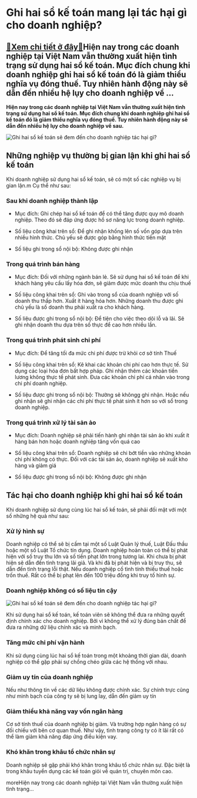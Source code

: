 Ghi hai sổ kế toán mang lại tác hại gì cho doanh nghiệp?
========================================================

[:gift:Xem chi tiết ở đây:gift:](https://hddtvn.com/ghi-hai-so-ke-toan-mang-lai-tac-hai-gi-cho-doanh-nghiep/)Hiện nay trong các doanh nghiệp tại Việt Nam vẫn thường xuất hiện tình trạng sử dụng hai sổ kế toán. Mục đích chung khi doanh nghiệp ghi hai sổ kế toán đó là giảm thiểu nghĩa vụ đóng thuế. Tuy nhiên hành động này sẽ dẫn đến nhiều hệ lụy cho doanh nghiệp về …
------------------------------------------------------------------------------------------------------------------------------------------------------------------------------------------------------------------------------------------------------------------

**Hiện nay trong các doanh nghiệp tại Việt Nam vẫn thường xuất hiện tình trạng sử dụng hai sổ kế toán. Mục đích chung khi doanh nghiệp ghi hai sổ kế toán đó là giảm thiểu nghĩa vụ đóng thuế. Tuy nhiên hành động này sẽ dẫn đến nhiều hệ lụy cho doanh nghiệp về sau.**


![Ghi hai sổ kế toán sẽ đem đến cho doanh nghiệp tác hại gì?](https://hddtvn.com/wp-content/uploads/2021/01/ketoan2.jpg)


Những nghiệp vụ thường bị gian lận khi ghi hai sổ kế toán
---------------------------------------------------------


Khi doanh nghiệp sử dụng hai sổ kế toán, sẽ có một số các nghiệp vụ bị gian lận.m Cụ thể như sau:


### Sau khi doanh nghiệp thành lập




* Mục đích: Ghi chép hai sổ kế toán để có thể tăng được quy mô doanh nghiệp. Theo đó sẽ đáp ứng được hồ sơ năng lực trong doanh nghiệp.

* Số liệu công khai trên sổ: Để ghi nhận khống lên số vốn góp dựa trên nhiều hình thức. Chủ yếu sẽ được góp bằng hình thức tiền mặt

* Số liệu ghi trong sổ nội bộ: Không được ghi nhận



### Trong quá trình bán hàng




* Mục đích: Đối với những ngành bán lẻ. Sẽ sử dụng hai sổ kế toán để khi khách hàng yêu cầu lấy hóa đơn, sẽ giảm được mức doanh thu chịu thuế

* Số liệu công khai trên sổ: Ghi vào trong sổ của doanh nghiệp với số doanh thu thấp hơn. Xuất ít hàng hóa hơn. Những doanh thu được ghi chủ yếu là số doanh thu phải xuất ra cho khách hàng.

* Số liệu được ghi trong sổ nội bộ: Để tiện cho việc theo dõi lỗ và lãi. Sẽ ghi nhận doanh thu dựa trên số thực để cao hơn nhiều lần.



### Trong quá trình phát sinh chi phí




* Mục đích: Để tăng tối đa mức chi phí được trừ khỏi cơ sở tính Thuế

* Số liệu công khai trên sổ: Kê khai các khoản chi phí cao hơn thực tế. Sử dụng các loại hóa đơn bất hợp pháp. Ghi nhận thêm các khoản tiền lương không thực tế phát sinh. Đưa các khoản chi phí cá nhân vào trong chi phí doanh nghiệp.

* Số liệu được ghi trong sổ nội bộ: Thường sẽ khôngg ghi nhận. Hoặc nếu ghi nhận sẽ ghi nhận các chi phí thực tế phát sinh ít hơn so với sổ trong doanh nghiệp.



### Trong quá trình xử lý tài sản ảo




* Mục đích: Doanh nghiệp sẽ phải tiến hành ghi nhận tài sản ảo khi xuất ít hàng bán hơn hoặc doanh nghiệp tăng vốn quá cao

* Số liệu công khai trên sổ: Doanh nghiệp sẽ chi bớt tiền vào những khoản chi phí không có thực. Đối với các tài sản ảo, doanh nghiệp sẽ xuất kho hàng và giảm giá

* Số liệu được ghi trong sổ nội bộ: Không được ghi nhận



Tác hại cho doanh nghiệp khi ghi hai sổ kế toán
-----------------------------------------------


Khi doanh nghiệp sử dụng cùng lúc hai sổ kế toán, sẽ phải đối mặt với một số những hệ quả như sau:


### Xử lý hình sự


Doanh nghiệp có thể sẽ bị cấm tại một số Luật Quản lý thuế, Luật Đấu thầu hoặc một số Luật Tổ chức tín dụng. Doanh nghiệp hoàn toàn có thể bị phát hiện với số truy thu lớn và số tiền phạt lớn trong tương lai. Khi chưa bị phát hiện sẽ dẫn đến tình trạng lãi giả. Và khi đã bị phát hiện và bị truy thu, sẽ dẫn đến tình trạng lỗi thật. Nếu doanh nghiệp cố tình tính thiếu thuế hoặc trốn thuế. Rất có thể bị phạt lên đến 100 triệu đồng khi truy tố hình sự.


### Doanh nghiệp không có số liệu tin cậy


![Ghi hai sổ kế toán sẽ đem đến cho doanh nghiệp tác hại gì?](https://hddtvn.com/wp-content/uploads/2021/01/317117-scaled.jpg)


Khi sử dụng hai sổ kế toán, kế toán viên sẽ không thể đưa ra những quyết định chính xác cho doanh nghiệp. Bởi vì không thể xử lý đúng bản chất để đưa ra những dữ liệu chính xác và minh bạch.


### Tăng mức chi phí vận hành


Khi sử dụng cùng lúc hai sổ kế toán trong một khoảng thời gian dài, doanh nghiệp có thể gặp phải sự chồng chéo giữa các hệ thống với nhau.


### Giảm uy tín của doanh nghiệp


Nếu như thông tin về các dữ liệu không được chính xác. Sự chính trực cũng như minh bạch của công ty sẽ bị lung lay, dẫn đến giảm uy tín


### Giảm thiểu khả năng vay vốn ngân hàng


Cơ sở tính thuế của doanh nghiệp bị giảm. Và trường hợp ngân hàng có sự đối chiếu với bên cơ quan thuế. Như vậy, tình trạng công ty có ít lãi rất có thể làm giảm khả năng đáp ứng điều kiện vay.


### Khó khăn trong khâu tổ chức nhân sự


Doanh nghiệp sẽ gặp phải khó khăn trong khâu tổ chức nhân sự. Đặc biệt là trong khâu tuyển dụng các kế toán giỏi về quản trị, chuyên môn cao.


moreHiện nay trong các doanh nghiệp tại Việt Nam vẫn thường xuất hiện tình trạng…

